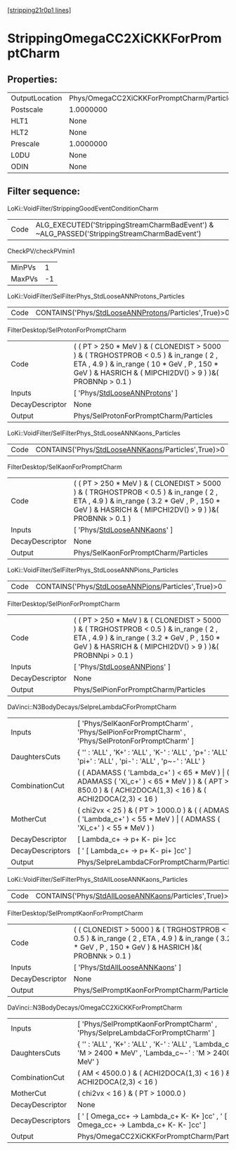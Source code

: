 [[stripping21r0p1 lines]](./stripping21r0p1-index)

# StrippingOmegaCC2XiCKKForPromptCharm

## Properties:

|                |                                            |
|----------------|--------------------------------------------|
| OutputLocation | Phys/OmegaCC2XiCKKForPromptCharm/Particles |
| Postscale      | 1.0000000                                  |
| HLT1           | None                                       |
| HLT2           | None                                       |
| Prescale       | 1.0000000                                  |
| L0DU           | None                                       |
| ODIN           | None                                       |

## Filter sequence:

LoKi::VoidFilter/StrippingGoodEventConditionCharm

|      |                                                                                            |
|------|--------------------------------------------------------------------------------------------|
| Code | ALG_EXECUTED('StrippingStreamCharmBadEvent') & ~ALG_PASSED('StrippingStreamCharmBadEvent') |

CheckPV/checkPVmin1

|        |     |
|--------|-----|
| MinPVs | 1   |
| MaxPVs | -1  |

LoKi::VoidFilter/SelFilterPhys_StdLooseANNProtons_Particles

|      |                                                                                                               |
|------|---------------------------------------------------------------------------------------------------------------|
| Code | CONTAINS('Phys/[StdLooseANNProtons](./stripping21r0p1-commonparticles-stdlooseannprotons)/Particles',True)\>0 |

FilterDesktop/SelProtonForPromptCharm

|                 |                                                                                                                                                                                                      |
|-----------------|------------------------------------------------------------------------------------------------------------------------------------------------------------------------------------------------------|
| Code            | ( ( PT \> 250 \* MeV ) & ( CLONEDIST \> 5000 ) & ( TRGHOSTPROB \< 0.5 ) & in_range ( 2 , ETA , 4.9 ) & in_range ( 10 \* GeV , P , 150 \* GeV ) & HASRICH & ( MIPCHI2DV() \> 9 ) )&( PROBNNp \> 0.1 ) |
| Inputs          | [ 'Phys/[StdLooseANNProtons](./stripping21r0p1-commonparticles-stdlooseannprotons)' ]                                                                                                              |
| DecayDescriptor | None                                                                                                                                                                                                 |
| Output          | Phys/SelProtonForPromptCharm/Particles                                                                                                                                                               |

LoKi::VoidFilter/SelFilterPhys_StdLooseANNKaons_Particles

|      |                                                                                                           |
|------|-----------------------------------------------------------------------------------------------------------|
| Code | CONTAINS('Phys/[StdLooseANNKaons](./stripping21r0p1-commonparticles-stdlooseannkaons)/Particles',True)\>0 |

FilterDesktop/SelKaonForPromptCharm

|                 |                                                                                                                                                                                                       |
|-----------------|-------------------------------------------------------------------------------------------------------------------------------------------------------------------------------------------------------|
| Code            | ( ( PT \> 250 \* MeV ) & ( CLONEDIST \> 5000 ) & ( TRGHOSTPROB \< 0.5 ) & in_range ( 2 , ETA , 4.9 ) & in_range ( 3.2 \* GeV , P , 150 \* GeV ) & HASRICH & ( MIPCHI2DV() \> 9 ) )&( PROBNNk \> 0.1 ) |
| Inputs          | [ 'Phys/[StdLooseANNKaons](./stripping21r0p1-commonparticles-stdlooseannkaons)' ]                                                                                                                   |
| DecayDescriptor | None                                                                                                                                                                                                  |
| Output          | Phys/SelKaonForPromptCharm/Particles                                                                                                                                                                  |

LoKi::VoidFilter/SelFilterPhys_StdLooseANNPions_Particles

|      |                                                                                                           |
|------|-----------------------------------------------------------------------------------------------------------|
| Code | CONTAINS('Phys/[StdLooseANNPions](./stripping21r0p1-commonparticles-stdlooseannpions)/Particles',True)\>0 |

FilterDesktop/SelPionForPromptCharm

|                 |                                                                                                                                                                                                        |
|-----------------|--------------------------------------------------------------------------------------------------------------------------------------------------------------------------------------------------------|
| Code            | ( ( PT \> 250 \* MeV ) & ( CLONEDIST \> 5000 ) & ( TRGHOSTPROB \< 0.5 ) & in_range ( 2 , ETA , 4.9 ) & in_range ( 3.2 \* GeV , P , 150 \* GeV ) & HASRICH & ( MIPCHI2DV() \> 9 ) )&( PROBNNpi \> 0.1 ) |
| Inputs          | [ 'Phys/[StdLooseANNPions](./stripping21r0p1-commonparticles-stdlooseannpions)' ]                                                                                                                    |
| DecayDescriptor | None                                                                                                                                                                                                   |
| Output          | Phys/SelPionForPromptCharm/Particles                                                                                                                                                                   |

DaVinci::N3BodyDecays/SelpreLambdaCForPromptCharm

|                  |                                                                                                                                                               |
|------------------|---------------------------------------------------------------------------------------------------------------------------------------------------------------|
| Inputs           | [ 'Phys/SelKaonForPromptCharm' , 'Phys/SelPionForPromptCharm' , 'Phys/SelProtonForPromptCharm' ]                                                            |
| DaughtersCuts    | { '' : 'ALL' , 'K+' : 'ALL' , 'K-' : 'ALL' , 'p+' : 'ALL' , 'pi+' : 'ALL' , 'pi-' : 'ALL' , 'p~-' : 'ALL' }                                                   |
| CombinationCut   | ( ( ADAMASS ( 'Lambda_c+' ) \< 65 \* MeV ) \| ( ADAMASS ( 'Xi_c+' ) \< 65 \* MeV ) ) & ( APT \> 850.0 ) & ( ACHI2DOCA(1,3) \< 16 ) & ( ACHI2DOCA(2,3) \< 16 ) |
| MotherCut        | ( chi2vx \< 25 ) & ( PT \> 1000.0 ) & ( ( ADMASS ( 'Lambda_c+' ) \< 55 \* MeV ) \| ( ADMASS ( 'Xi_c+' ) \< 55 \* MeV ) )                                      |
| DecayDescriptor  | [ Lambda_c+ -\> p+ K- pi+ ]cc                                                                                                                               |
| DecayDescriptors | [ ' [ Lambda_c+ -\> p+ K- pi+ ]cc' ]                                                                                                                      |
| Output           | Phys/SelpreLambdaCForPromptCharm/Particles                                                                                                                    |

LoKi::VoidFilter/SelFilterPhys_StdAllLooseANNKaons_Particles

|      |                                                                                                                 |
|------|-----------------------------------------------------------------------------------------------------------------|
| Code | CONTAINS('Phys/[StdAllLooseANNKaons](./stripping21r0p1-commonparticles-stdalllooseannkaons)/Particles',True)\>0 |

FilterDesktop/SelPromptKaonForPromptCharm

|                 |                                                                                                                                                         |
|-----------------|---------------------------------------------------------------------------------------------------------------------------------------------------------|
| Code            | ( ( CLONEDIST \> 5000 ) & ( TRGHOSTPROB \< 0.5 ) & in_range ( 2 , ETA , 4.9 ) & in_range ( 3.2 \* GeV , P , 150 \* GeV ) & HASRICH )&( PROBNNk \> 0.1 ) |
| Inputs          | [ 'Phys/[StdAllLooseANNKaons](./stripping21r0p1-commonparticles-stdalllooseannkaons)' ]                                                               |
| DecayDescriptor | None                                                                                                                                                    |
| Output          | Phys/SelPromptKaonForPromptCharm/Particles                                                                                                              |

DaVinci::N3BodyDecays/OmegaCC2XiCKKForPromptCharm

|                  |                                                                                                                     |
|------------------|---------------------------------------------------------------------------------------------------------------------|
| Inputs           | [ 'Phys/SelPromptKaonForPromptCharm' , 'Phys/SelpreLambdaCForPromptCharm' ]                                       |
| DaughtersCuts    | { '' : 'ALL' , 'K+' : 'ALL' , 'K-' : 'ALL' , 'Lambda_c+' : 'M \> 2400 \* MeV' , 'Lambda_c~-' : 'M \> 2400 \* MeV' } |
| CombinationCut   | ( AM \< 4500.0 ) & ( ACHI2DOCA(1,3) \< 16 ) & ( ACHI2DOCA(2,3) \< 16 )                                              |
| MotherCut        | ( chi2vx \< 16 ) & ( PT \> 1000.0 )                                                                                 |
| DecayDescriptor  | None                                                                                                                |
| DecayDescriptors | [ ' [ Omega_cc+ -\> Lambda_c+ K- K+ ]cc' , ' [ Omega_cc+ -\> Lambda_c+ K- K- ]cc' ]                           |
| Output           | Phys/OmegaCC2XiCKKForPromptCharm/Particles                                                                          |
